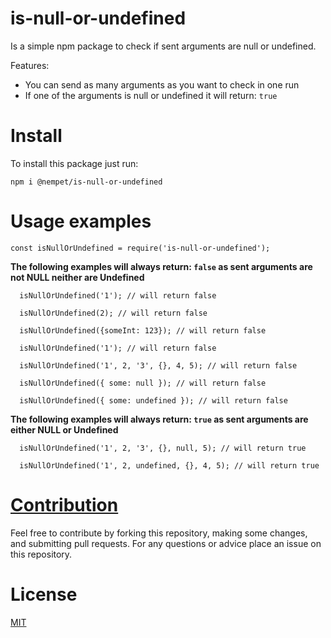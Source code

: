 # is-null-or-undefined

Is a simple npm package to check if sent arguments are null or undefined.

Features:

- You can send as many arguments as you want to check in one run
- If one of the arguments is null or undefined it will return: `true`

# Install

To install this package just run:

```npm i @nempet/is-null-or-undefined```

# Usage examples


```
const isNullOrUndefined = require('is-null-or-undefined');
```


**The following examples will always return: `false` as sent arguments are not NULL neither are Undefined**

```
  isNullOrUndefined('1'); // will return false

  isNullOrUndefined(2); // will return false

  isNullOrUndefined({someInt: 123}); // will return false

  isNullOrUndefined('1'); // will return false

  isNullOrUndefined('1', 2, '3', {}, 4, 5); // will return false

  isNullOrUndefined({ some: null }); // will return false

  isNullOrUndefined({ some: undefined }); // will return false
```

**The following examples will always return: `true` as sent arguments are either NULL or Undefined**

```
  isNullOrUndefined('1', 2, '3', {}, null, 5); // will return true

  isNullOrUndefined('1', 2, undefined, {}, 4, 5); // will return true
```

# [Contribution](CONTRIBUTING)

Feel free to contribute by forking this repository, making some changes, and submitting pull requests. For any questions or advice place an issue on this repository.

# License

  [MIT](LICENSE)
